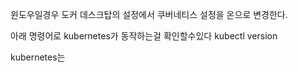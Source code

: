 윈도우일경우 도커 데스크탑의 설정에서 쿠버네티스 설정을 온으로 변경한다.

아래 명령어로 kubernetes가 동작하는걸 확인할수있다
kubectl version

kubernetes는

